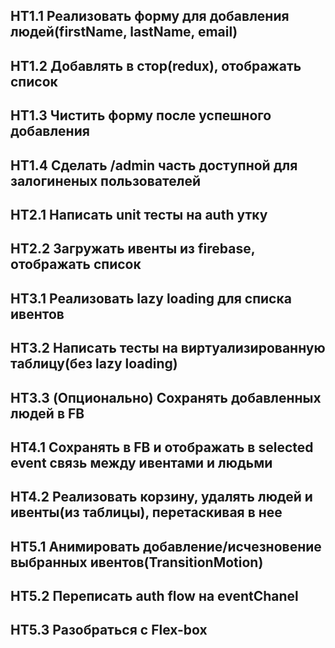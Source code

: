 ## HT1.1 Реализовать форму для добавления людей(firstName, lastName, email)
## HT1.2 Добавлять в стор(redux), отображать список
## HT1.3 Чистить форму после успешного добавления
## HT1.4 Сделать /admin часть доступной для залогиненых пользователей

## HT2.1 Написать unit тесты на auth утку
## HT2.2 Загружать ивенты из firebase, отображать список

## HT3.1 Реализовать lazy loading для списка ивентов
## HT3.2 Написать тесты на виртуализированную таблицу(без lazy loading)
## HT3.3 (Опционально) Сохранять добавленных людей в FB

## HT4.1 Сохранять в FB и отображать в selected event связь между ивентами и людьми
## HT4.2 Реализовать корзину, удалять людей и ивенты(из таблицы), перетаскивая в нее

## HT5.1 Анимировать добавление/исчезновение выбранных ивентов(TransitionMotion)
## HT5.2 Переписать auth flow на eventChanel
## HT5.3 Разобраться с Flex-box